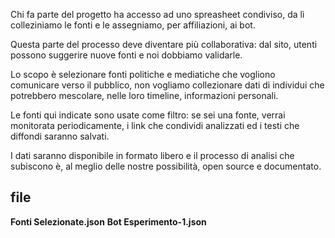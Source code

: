 Chi fa parte del progetto ha accesso ad uno spreasheet condiviso, da lì colleziniamo le fonti e le assegniamo, per affiliazioni, ai bot.

Questa parte del processo deve diventare più collaborativa: dal sito, utenti possono suggerire nuove fonti e noi dobbiamo validarle.

Lo scopo è selezionare fonti politiche e mediatiche che vogliono comunicare verso il pubblico, non vogliamo collezionare dati di individui che potrebbero mescolare, nelle loro timeline, informazioni personali.

Le fonti qui indicate sono usate come filtro: se sei una fonte, verrai monitorata periodicamente, i link che condividi analizzati ed i testi che diffondi saranno salvati.

I dati saranno disponibile in formato libero e il processo di analisi che subiscono è, al meglio delle nostre possibilità, open source e documentato.

## file

**Fonti Selezionate.json**
**Bot Esperimento-1.json** 


